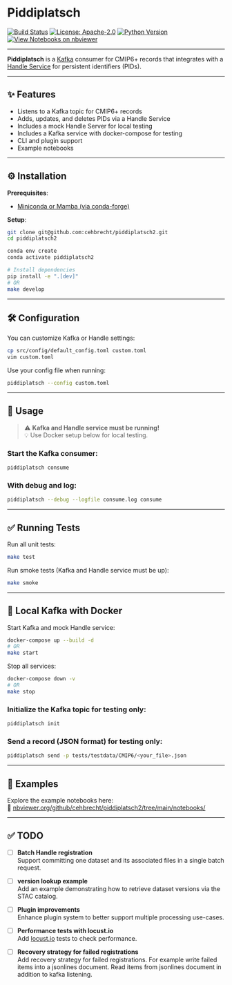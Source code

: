 # Piddiplatsch

[![Build Status](https://github.com/cehbrecht/piddiplatsch2/actions/workflows/ci.yml/badge.svg)](https://github.com/cehbrecht/piddiplatsch2/actions)
[![License: Apache-2.0](https://img.shields.io/badge/license-Apache--2.0-blue.svg)](LICENSE)
[![Python Version](https://img.shields.io/badge/python-3.11+-blue.svg)](https://www.python.org/downloads/)
[![View Notebooks on nbviewer](https://img.shields.io/badge/nbviewer-view%20notebooks-orange)](https://nbviewer.org/github/cehbrecht/piddiplatsch2/tree/main/notebooks/)

---

**Piddiplatsch** is a [Kafka](https://kafka.apache.org/) consumer for CMIP6+ records that integrates with a [Handle Service](https://pypi.org/project/pyhandle/) for persistent identifiers (PIDs).

---

## ✨ Features

- Listens to a Kafka topic for CMIP6+ records
- Adds, updates, and deletes PIDs via a Handle Service
- Includes a mock Handle Server for local testing
- Includes a Kafka service with docker-compose for testing
- CLI and plugin support
- Example notebooks

---

## ⚙️ Installation

**Prerequisites**:
- [Miniconda or Mamba (via conda-forge)](https://conda-forge.org/download/)

**Setup**:

```bash
git clone git@github.com:cehbrecht/piddiplatsch2.git
cd piddiplatsch2

conda env create
conda activate piddiplatsch2

# Install dependencies
pip install -e ".[dev]"
# OR
make develop
```

---

## 🛠️ Configuration

You can customize Kafka or Handle settings:

```bash
cp src/config/default_config.toml custom.toml
vim custom.toml
```

Use your config file when running:

```bash
piddiplatsch --config custom.toml
```

---

## 🚀 Usage

> ⚠️ **Kafka and Handle service must be running!**  
> 💡 Use Docker setup below for local testing.

### Start the Kafka consumer:

```bash
piddiplatsch consume
```

### With debug and log:

```bash
piddiplatsch --debug --logfile consume.log consume
```

---

## ✅ Running Tests

Run all unit tests:

```bash
make test
```

Run smoke tests (Kafka and Handle service must be up):

```bash
make smoke
```

---

## 🐳 Local Kafka with Docker

Start Kafka and mock Handle service:

```bash
docker-compose up --build -d
# OR
make start
```

Stop all services:

```bash
docker-compose down -v
# OR
make stop
```

### Initialize the Kafka topic for testing only:

```bash
piddiplatsch init
```

### Send a record (JSON format) for testing only:

```bash
piddiplatsch send -p tests/testdata/CMIP6/<your_file>.json
```

---

## 📓 Examples

Explore the example notebooks here:  
🔗 [nbviewer.org/github/cehbrecht/piddiplatsch2/tree/main/notebooks/](https://nbviewer.org/github/cehbrecht/piddiplatsch2/tree/main/notebooks/)

---

## ✅ TODO

- [ ] **Batch Handle registration**  
  Support committing one dataset and its associated files in a single batch request.

- [ ] **version lookup example**  
  Add an example demonstrating how to retrieve dataset versions via the STAC catalog.

- [ ] **Plugin improvements**  
  Enhance plugin system to better support multiple processing use-cases.

- [ ] **Performance tests with locust.io**  
  Add [locust.io](https://locust.io/) tests to check performance.

- [ ] **Recovery strategy for failed registrations**  
  Add recovery strategy for failed registrations. For example write failed items into a jsonlines document. Read items from jsonlines document in addition to kafka listening.


